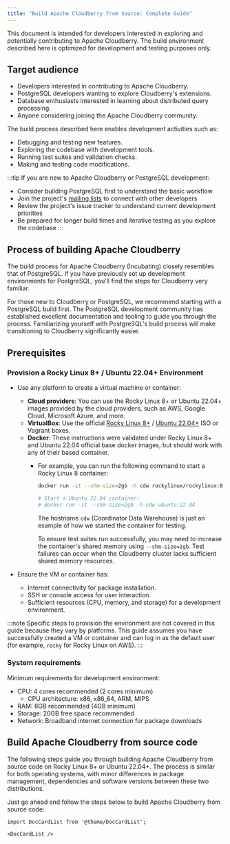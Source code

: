 ```yaml
---
title: "Build Apache Cloudberry from Source: Complete Guide"
---
```


This document is intended for developers interested in exploring and potentially contributing to Apache Cloudberry. The build environment described here is optimized for development and testing purposes only.

## Target audience

- Developers interested in contributing to Apache Cloudberry.
- PostgreSQL developers wanting to explore Cloudberry's extensions.
- Database enthusiasts interested in learning about distributed query processing.
- Anyone considering joining the Apache Cloudberry community.

The build process described here enables development activities such as:

- Debugging and testing new features.
- Exploring the codebase with development tools.
- Running test suites and validation checks.
- Making and testing code modifications.

:::tip
If you are new to Apache Cloudberry or PostgreSQL development:

- Consider building PostgreSQL first to understand the basic workflow
- Join the project's [mailing lists](/community/mailing-lists) to connect with other developers
- Review the project's issue tracker to understand current development priorities
- Be prepared for longer build times and iterative testing as you explore the codebase
:::

## Process of building Apache Cloudberry

The build process for Apache Cloudberry (Incubating) closely resembles that of PostgreSQL. If you have previously set up development environments for PostgreSQL, you'll find the steps for Cloudberry very familiar. 

For those new to Cloudberry or PostgreSQL, we recommend starting with a PostgreSQL build first. The PostgreSQL development community has established excellent documentation and tooling to guide you through the process. Familiarizing yourself with PostgreSQL's build process will make transitioning to Cloudberry significantly easier.

## Prerequisites

### Provision a Rocky Linux 8+ / Ubuntu 22.04+ Environment

- Use any platform to create a virtual machine or container:

    - **Cloud providers**: You can use the Rocky Linux 8+ or Ubuntu 22.04+ images provided by the cloud providers, such as AWS, Google Cloud, Microsoft Azure, and more.
    - **VirtualBox**: Use the official [Rocky Linux 8+](https://rockylinux.org/download) / [Ubuntu 22.04+](https://ubuntu.com/download) ISO or Vagrant boxes.
    - **Docker**: These instructions were validated under Rocky Linux 8+ and Ubuntu 22.04 official base docker images, but should work with any of their based container. 
      - For example, you can run the following command to start a Rocky Linux 8 container:

        ```bash
        docker run -it --shm-size=2gb -h cdw rockylinux/rockylinux:8

        # Start a Ubuntu 22.04 container:
        # docker run -it --shm-size=2gb -h cdw ubuntu:22.04
        ```

        The hostname `cdw` (Coordinator Data Warehouse) is just an example of how we started the container for testing.

        To ensure test suites run successfully, you may need to increase the container's shared memory using `--shm-size=2gb`. Test failures can occur when the Cloudberry cluster lacks sufficient shared memory resources.

- Ensure the VM or container has:
    - Internet connectivity for package installation.
    - SSH or console access for user interaction.
    - Sufficient resources (CPU, memory, and storage) for a development environment.

:::note
Specific steps to provision the environment are not covered in this guide because they vary by platforms. This guide assumes you have successfully created a VM or container and can log in as the default user (for example, `rocky` for Rocky Linux on AWS).
:::

###  System requirements

Minimum requirements for development environment:

- CPU: 4 cores recommended (2 cores minimum)
  - CPU architecture: x86, x86_64, ARM, MIPS
- RAM: 8GB recommended (4GB minimum)
- Storage: 20GB free space recommended
- Network: Broadband internet connection for package downloads

## Build Apache Cloudberry from source code

The following steps guide you through building Apache Cloudberry from source code on Rocky Linux 8+ or Ubuntu 22.04+. The process is similar for both operating systems, with minor differences in package management, dependencies and software versions between these two distributions.

Just go ahead and follow the steps below to build Apache Cloudberry from source code:

```mdx-code-block
import DocCardList from '@theme/DocCardList';

<DocCardList />
```